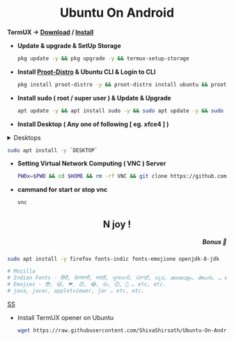 <h1 align=center>Ubuntu On Android</h1>

**TermUX → [Download](https://f-droid.org/packages/com.termux) / [Install](https://play.google.com/store/apps/details?id=com.termux)**
+ **Update & upgrade & SetUp Storage**
  ```bash
  pkg update -y && pkg upgrade -y && termux-setup-storage
  ```
+ **Install [Proot-Distro](https://github.com/termux/proot-distro) & Ubuntu CLI & Login to CLI**
  ```bash
  pkg install proot-distro -y && proot-distro install ubuntu && proot-distro login ubuntu
  ```
+ **Install sudo ( root / super user ) & Update & Upgrade**
  ```bash
  apt update -y && apt install sudo -y && sudo apt update -y && sudo apt upgrade -y && sudo apt install -y apt-utils dialog git wget
  ``` 
<!--
+ Add User
```bash
adduser <UserName> && echo "<UserName> ALL=(ALL:ALL) ALL" >> /etc/sudoers
```
+ **Install udisks2**
```bash
rm -rf /var/lib/dpkg/info/*.postinst && sudo dpkg --configure -a && sudo apt install udisks2 -y && rm -rf /var/lib/dpkg/info/*.postinst && sudo dpkg --configure -a
``` -->

+ **Install Desktop ( Any one of following [ eg. xfce4 ] )**
<details>
<summary>Desktops</summary>

&emsp;<details>
<summary>Mate</summary>


<details>
<summary>DESKTOP</summary>
<code>ubuntu-mate-desktop</code></td>
</details>

<details>
<summary>START-UP</summary>
<code>mate-session</code>
</details>

</details>

&emsp;<details>
<summary>Kubuntu</summary>

<details>
<summary>DESKTOP</summary>
<code>kubuntu-desktop</code>
</details>

<details>
<summary>START-UP</summary>
<code>startplasma-x11</code>
</details>

</details>

&emsp;<details>
<summary>Lightweight X11</summary>

<details>
<summary>DESKTOP</summary>
<code>lxde</code>
</details>

<details>
<summary>START-UP</summary>
<code>startlxde</code>
</details>

</details>

&emsp;<details>
<summary>X Forms Common</summary>

<details>
<summary>DESKTOP</summary>
<code>xfce4 xfce4-goodies</code>
</details>

<details>
<summary>START-UP</summary>
<code>startxfce4</code>
</details>

</details>

</details>

  ```bash
  sudo apt install -y `DESKTOP` 
  ```

+ **Setting Virtual Network Computing ( VNC ) Server**
  ```bash
  PWDx=$PWD && cd $HOME && rm -rf VNC && git clone https://github.com/ShivaShirsath/VNC.git && cd VNC && bash install && cd $PWDx
  ```
+ **cammand for start or stop vnc**
  ```bash
  vnc 
  ```
<h2 align=center>
  N joy !
</h>

<h5 align=right>Bonus 🥳</h5>

```bash
sudo apt install -y firefox fonts-indic fonts-emojione openjdk-8-jdk

# Mozilla
# Indian Fonts - हिंदी, देवनागरी, मराठी, ગુજરાતી, ਪੰਜਾਬੀ, ಕನ್ನಡ, മലയാളം, తెలుగు, … etc, etc.
# Emojies - 😎, 😃, ❤, 😍, 😂, 👍, 😊, 🎉 … etc, etc.
# java, javac, appletviewer, jar … etc, etc.
```

[SS](Simple.md)

+ Install TermUX opener on Ubuntu
  ```bash
  wget https://raw.githubusercontent.com/ShivaShirsath/Ubuntu-On-Android/main/TermUX.desktop -O $HOME/Desktop/TermUX.desktop && chmod +x $HOME/Desktop/TermUX.desktop
  ```
